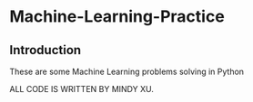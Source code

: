 # Machine-Learning-Practice
## Introduction

These are some Machine Learning problems solving in Python


ALL CODE IS WRITTEN BY MINDY XU.
